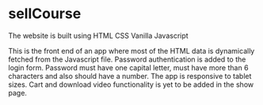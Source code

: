 # sellCourse

The website is built using 
HTML
CSS
Vanilla Javascript

This is the front end of an app where most of the HTML data is dynamically fetched from the Javascript file. Password authentication is added to the login form. Password must have one capital letter, must have more than 6 characters and also should have a number.
The app is responsive to tablet sizes. 
Cart and download video functionality is yet to be added in the show page.
